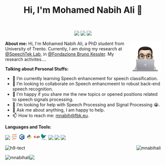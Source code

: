 <h1 align="center">Hi, I'm Mohamed Nabih Ali 👋</h1>
<br/>

<p align="center">
    <a href="https://twitter.com/Mo_Nabihovich"><img src="https://img.shields.io/badge/twitter-%231FA1F1?style=flat&logo=twitter&logoColor=white"/></a>
    <a href="https://www.linkedin.com/in/mohamed-nabih-5011b074/"><img src="https://img.shields.io/badge/linkedin-%230177B5?style=flat&logo=linkedin&logoColor=white"/></a>
    <a href="https://www.scopus.com/authid/detail.uri?authorId=57195756379"><img src="https://img.shields.io/badge/Scopus-orange"/></a>
  </p>
    
  <img src="https://github.com/mnabihali/mnabihali/blob/main/me.png" align="right" width="20%"/>

**About me:**
Hi, I'm Mohamed Nabih Ali, a PhD student from University of Trento. Currently, I am doing my research at [@SpeechTek Lab](https://speechtek.fbk.eu/), in [@Fondazione Bruno Kessler](https://www.fbk.eu/en/). My research activites.... 


**Talking about Personal Stuffs:**

- 🌱 I’m currently learning Speech enhancement for speech classification.
- 👯 I’m looking to collaborate on Speech enhancmeent to robust back-end speech recognition.
- 🤝 I'm happy if you share me the new topics or opened positions related to speech signals processing.
- 🤔 I’m looking for help with Speech Processing and Signal Processing 😭.
- 💬 Ask me about anything, I am happy to help.
- 📫 How to reach me: mnabih@fbk.eu.

**Languages and Tools:**  

<code><img height="20" src="https://pytorch.org/assets/images/logo-icon.svg"></code>
<code><img height="20" src="https://raw.githubusercontent.com/github/explore/80688e429a7d4ef2fca1e82350fe8e3517d3494d/topics/jupyter-notebook/jupyter-notebook.png"></code>
<code><img height="20" src="https://raw.githubusercontent.com/github/explore/80688e429a7d4ef2fca1e82350fe8e3517d3494d/topics/cpp/cpp.png"></code>
<code><img height="20" src="https://raw.githubusercontent.com/github/explore/80688e429a7d4ef2fca1e82350fe8e3517d3494d/topics/python/python.png"></code>
<code><img height="20" src="https://raw.githubusercontent.com/github/explore/80688e429a7d4ef2fca1e82350fe8e3517d3494d/topics/git/git.png"></code>
<code><img height="20" src="https://raw.githubusercontent.com/github/explore/80688e429a7d4ef2fca1e82350fe8e3517d3494d/topics/latex/latex.png"></code>
<code><img height="20" src="https://upload.wikimedia.org/wikipedia/commons/c/c3/Python-logo-notext.svg"></code>
<code><img height="20" src="https://upload.wikimedia.org/wikipedia/commons/1/1d/PyCharm_Icon.svg"></code>
<code><img height="20" src="https://upload.wikimedia.org/wikipedia/commons/2/21/Matlab_Logo.png"></code>
<p><img align="left" src="https://github-readme-stats.vercel.app/api/top-langs?username=h9-tect&show_icons=true&locale=en&layout=compact&theme=radical" alt="h9-tect" /></p>
<p>&nbsp;<img align="right" src="https://github-readme-stats.vercel.app/api?username=mnabihali&show_icons=true&locale=en&theme=radical" alt="mnabihali" /></p>
<p><img align="left" src="https://github-readme-streak-stats.herokuapp.com/?user=mnabihali&theme=radical" alt="mnabihali" /></p>

![](https://github-profile-summary-cards.vercel.app/api/cards/profile-details?username=mnabihali&theme=monokai&count_private=true&include_all_commits=true)

